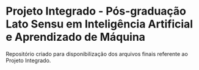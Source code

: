 # Projeto Integrado - Pós-graduação Lato Sensu em Inteligência Artificial e Aprendizado de Máquina


Repositório criado para disponibilização dos arquivos finais referente ao Projeto Integrado.
